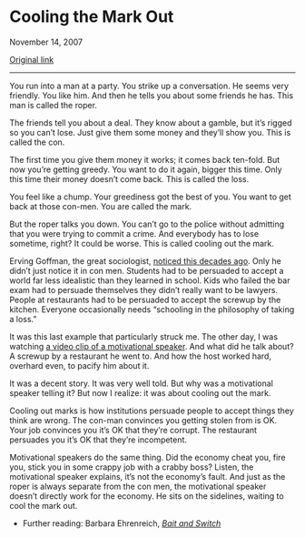 Cooling the Mark Out
====================

November 14, 2007

[Original link](http://www.aaronsw.com/weblog/markcooling)

* * * * *

You run into a man at a party. You strike up a conversation. He seems
very friendly. You like him. And then he tells you about some friends he
has. This man is called the roper.

The friends tell you about a deal. They know about a gamble, but it’s
rigged so you can’t lose. Just give them some money and they’ll show
you. This is called the con.

The first time you give them money it works; it comes back ten-fold. But
now you’re getting greedy. You want to do it again, bigger this time.
Only this time their money doesn’t come back. This is called the loss.

You feel like a chump. Your greediness got the best of you. You want to
get back at those con-men. You are called the mark.

But the roper talks you down. You can’t go to the police without
admitting that you were trying to commit a crime. And everybody has to
lose sometime, right? It could be worse. This is called cooling out the
mark.

Erving Goffman, the great sociologist, [noticed this decades
ago](http://www.tau.ac.il/~algazi/mat/Goffman--Cooling.htm). Only he
didn’t just notice it in con men. Students had to be persuaded to accept
a world far less idealistic than they learned in school. Kids who failed
the bar exam had to persuade themselves they didn’t really want to be
lawyers. People at restaurants had to be persuaded to accept the screwup
by the kitchen. Everyone occasionally needs “schooling in the philosophy
of taking a loss.”

It was this last example that particularly struck me. The other day, I
was watching [a video clip of a motivational
speaker](http://www.customersarealways.com/2007/03/lessons_from_james_arthur_ray.html).
And what did he talk about? A screwup by a restaurant he went to. And
how the host worked hard, overhard even, to pacify him about it.

It was a decent story. It was very well told. But why was a motivational
speaker telling it? But now I realize: it was about cooling out the
mark.

Cooling out marks is how institutions persuade people to accept things
they think are wrong. The con-man convinces you getting stolen from is
OK. Your job convinces you it’s OK that they’re corrupt. The restaurant
persuades you it’s OK that they’re incompetent.

Motivational speakers do the same thing. Did the economy cheat you, fire
you, stick you in some crappy job with a crabby boss? Listen, the
motivational speaker explains, it’s not the economy’s fault. And just as
the roper is always separate from the con men, the motivational speaker
doesn’t directly work for the economy. He sits on the sidelines, waiting
to cool the mark out.

-   Further reading: Barbara Ehrenreich, *[Bait and
    Switch](http://books.theinfo.org/go/0805081240)*

